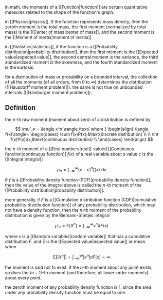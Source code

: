 in math, the moments of a [[Function|function]] are certain quantitative measures related to the shape of the function's graph.

in [[Physics|physics]], if the function represents mass density, then the zeroth moment is the total mass, the first moment (normalized by total mass) is the [[Center of mass|center of mass]], and the second moment is the [[Moment of inertia|moment of inertia]].

in [[Statistics|statistics]], if the function is a [[Probability distribution|probability distribution]], then the first moment is the [[Expected value|expected value]], the second central moment is the variance, the third standardized moment is the skewness, and the fourth standardized moment is the kurtosis.

for a distribution of mass or probability on a bounded interval, the collection of all the moments (of all orders, from $0$ to $\infty$) determines the distribution ([[Hausdorff moment problem]]). the same is not true on unbounded intervals ([[Hamburger moment problem]]).

## Definition 

the $n$-th raw moment (moment about zero) of a distribution is defined by

$$
\mu'_n = \langle x^n \rangle,\text{ where }
\begin{align}
\langle f(x)\rangle= 
\begin{cases}
\sum f(x)P(x),&\text{discrete distribution} \\
\\
\int f(x)P(x)dx,&\text{continuous distribution} \\
\end{cases}
\end{align}
$$

the $n$-th moment of a [[Real numbers|real]]-valued [[Continuous function|continuous function]] $f(x)$ of a real variable about a value $c$ is the [[Integral|integral]]

$$
\mu_n=\int^\infty_{-\infty}(x-c)^nf(x)\text{ d}x
$$

if $f$ is a [[Probability density function (PDF)|probability density function]], then the value of the integral above is called the $n$-th moment of the [[Probability distribution|probability distribution]].

more generally, if $F$ is a [[Cumulative distribution function (CDF)|cumulative probability distribution function]] of any probability distribution, which may not have a density function, then the $n$-th moment of the probability distribution is given by the Riemann-Stietjes integral

$$
\mu'_n=\text{E}[X^n]=\int^\infty_{-\infty}x^n\text{d}F(x)
$$

where $x$ is a [[Random variables|random variable]] that has a cumulative distribution $F$, and E is the [[Expected value|expected value]] or mean. when

$$
\text{E}[|X^n|]=\int^\infty_{-\infty}|x^n|\text{d}F(x)=\infty
$$

the moment is said not to exist. if the $n$-th moment about any point exists, so does the $(n-1)$-th moment (and therefore, all lower-order moments) about every point.

the zeroth moment of any probability density function is 1, since the area under any probability density function must be equal to one.

